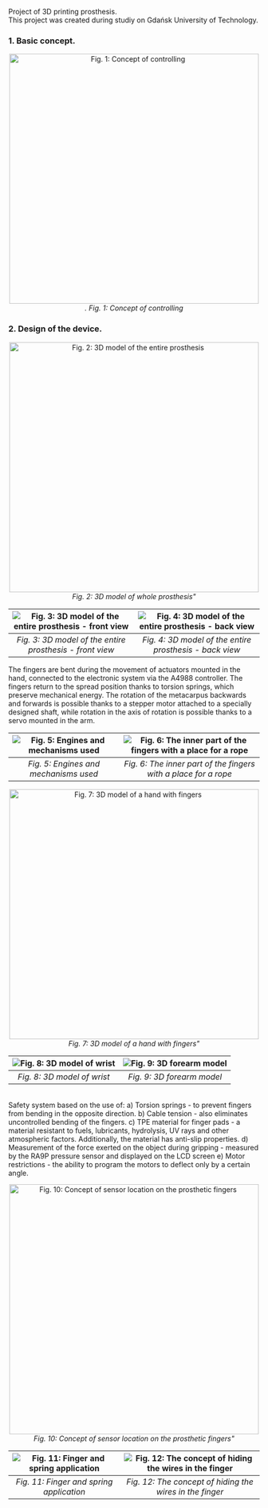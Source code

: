 Project of 3D printing prosthesis.
<br>
This project was created during studiy on Gdańsk University of Technology.

<h3>1. Basic concept.</h3>

<p align="center">
  <img src="https://github.com/user-attachments/assets/3eeb02d8-85c6-4625-a67d-8c9f3cadc35a" alt="Fig. 1: Concept of controlling" width="500"/>
  <br>
  <em>. Fig. 1: Concept of controlling </em>
</p>

<h3>2. Design of the device.</h3>

<p align="center">
  <img src="https://github.com/user-attachments/assets/defa985e-b3f1-445f-a31e-01dcb5595f58" alt="Fig. 2: 3D model of the entire prosthesis" width="500"/>
  <br>
  <em>Fig. 2: 3D model of whole prosthesis" </em>
</p>

| ![Fig. 3: 3D model of the entire prosthesis - front view](https://github.com/user-attachments/assets/1732cac1-1465-43b7-b2ba-81a86b69e3f2) | ![Fig. 4: 3D model of the entire prosthesis - back view](https://github.com/user-attachments/assets/363d5cd3-2260-4699-bd3d-39207c46422d) |
|:--:|:--:|
| *Fig. 3: 3D model of the entire prosthesis - front view* | *Fig. 4: 3D model of the entire prosthesis - back view* |

The fingers are bent during the movement of actuators mounted in the hand, connected to the electronic system via the A4988 controller. The fingers return to the spread position thanks to torsion springs, which preserve mechanical energy. The rotation of the metacarpus backwards and forwards is possible thanks to a stepper motor attached to a specially designed shaft, while rotation in the axis of rotation is possible thanks to a servo mounted in the arm.

| ![Fig. 5: Engines and mechanisms used](https://github.com/user-attachments/assets/de52de44-b7b7-41b8-bf6a-d4808826e0d0) | ![Fig. 6: The inner part of the fingers with a place for a rope](https://github.com/user-attachments/assets/891460a0-bacd-49e2-ac7c-830d723ac902) |
|:--:|:--:|
| *Fig. 5: Engines and mechanisms used* | *Fig. 6: The inner part of the fingers with a place for a rope* |

<p align="center">
  <img src="https://github.com/user-attachments/assets/73758408-edaf-4698-95e8-7691b3b961e2" alt="Fig. 7: 3D model of a hand with fingers" width="500"/>
  <br>
  <em>Fig. 7: 3D model of a hand with fingers" </em>
</p>

| ![Fig. 8: 3D model of wrist](https://github.com/user-attachments/assets/137c1acd-2868-4b06-ba48-f942f4def145) | ![Fig. 9: 3D forearm model](https://github.com/user-attachments/assets/d0bfa866-258a-4dcd-a916-245d550cd3e1) |
|:--:|:--:|
| *Fig. 8: 3D model of wrist* | *Fig. 9: 3D forearm model* |

<br>
Safety system based on the use of:
a) Torsion springs - to prevent fingers from bending in the opposite direction.
b) Cable tension - also eliminates uncontrolled bending of the fingers.
c) TPE material for finger pads - a material resistant to fuels, lubricants, hydrolysis, UV rays and other atmospheric factors. Additionally, the material has anti-slip properties.
d) Measurement of the force exerted on the object during gripping - measured by the RA9P pressure sensor and displayed on the LCD screen
e) Motor restrictions - the ability to program the motors to deflect only by a certain angle.

<p align="center">
  <img src="https://github.com/user-attachments/assets/c107d282-02e1-4810-ae8b-97215977d5fe" alt="Fig. 10: Concept of sensor location on the prosthetic fingers" width="500"/>
  <br>
  <em>Fig. 10: Concept of sensor location on the prosthetic fingers" </em>
</p>

| ![Fig. 11: Finger and spring application](https://github.com/user-attachments/assets/606d1c92-8fb4-410b-90e5-3df39350874a) | ![Fig. 12: The concept of hiding the wires in the finger](https://github.com/user-attachments/assets/7810caea-68ea-4901-9ead-1735a14527e6) |
|:--:|:--:|
| *Fig. 11: Finger and spring application* | *Fig. 12: The concept of hiding the wires in the finger* |

